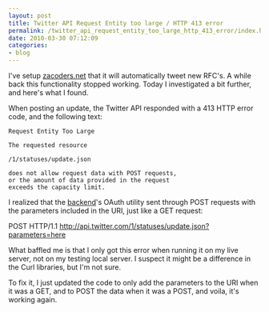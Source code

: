 ```yaml
---
layout: post
title: Twitter API Request Entity too large / HTTP 413 error
permalink: /twitter_api_request_entity_too_large_http_413_error/index.html
date: 2010-03-30 07:12:09
categories:
- blog
---
```


I've setup [zacoders.net][1] that it will automatically tweet new RFC's. A while back this functionality stopped working. Today I investigated a bit further, and here's what I found.<!--break-->

When posting an update, the Twitter API responded with a 413 HTTP error code, and the following text:

    Request Entity Too Large

    The requested resource

    /1/statuses/update.json

    does not allow request data with POST requests,
    or the amount of data provided in the request
    exceeds the capacity limit.

I realized that the [backend][2]'s OAuth utility sent through POST requests with the parameters included in the URI, just like a GET request:

   POST HTTP/1.1 http://api.twitter.com/1/statuses/update.json?parameters=here

What baffled me is that I only got this error when running it on my live server, not on my testing local server. I suspect it might be a difference in the Curl libraries, but I'm not sure.

To fix it, I just updated the code to only add the parameters to the URI when it was a GET, and to POST the data when it was a POST, and voila, it's working again.


  [1]: http://zacoders.net
  [2]: http://backend-php.net
